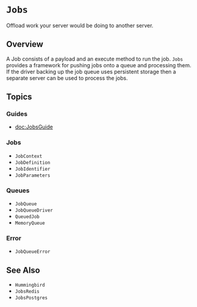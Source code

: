 # ``Jobs``

Offload work your server would be doing to another server. 

## Overview

A Job consists of a payload and an execute method to run the job. `Jobs` provides a framework for pushing jobs onto a queue and processing them. If the driver backing up the job queue uses persistent storage then a separate server can be used to process the jobs.

## Topics

### Guides

- <doc:JobsGuide>

### Jobs

- ``JobContext``
- ``JobDefinition``
- ``JobIdentifier``
- ``JobParameters``

### Queues

- ``JobQueue``
- ``JobQueueDriver``
- ``QueuedJob``
- ``MemoryQueue``

### Error

- ``JobQueueError``

## See Also

- ``Hummingbird``
- ``JobsRedis``
- ``JobsPostgres``
